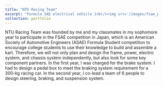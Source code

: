 ```yaml
---
title: "NTU Racing Team"
excerpt: "Formula SAE electrical vehicle 1<br/><img src='/images/fsae_pic.jpeg' width='400px' height='auto'/>"
collection: portfolio
---
```


NTU Racing Team was founded by me and my classmates in my sophomore year to participate in the FSAE competition in Japan, which is an American Society of Automotive Engineers (ASAE) Formula Student competition to encourage college students to use their knowledge to build and assemble a kart. Therefore, we will not only plan and design the frame, power, electric system, and chassis system independently, but also look for some key component partners.
In the first year, I was charged for the brake system. I had to design a pedal box to meet the braking system requirement for a 300-kg racing car. In the second year, I co-lead a team of 6 people to design steering, braking, and suspension system.
